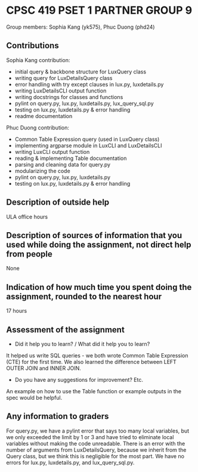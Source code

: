 # CPSC 419 PSET 1 PARTNER GROUP 9

Group members: Sophia Kang (yk575), Phuc Duong (phd24)

## Contributions
Sophia Kang contribution:
- initial query & backbone structure for LuxQuery class
- writing query for LuxDetailsQuery class
- error handling with try except clauses in lux.py, luxdetails.py
- writing LuxDetailsCLI output function
- writing docstrings for classes and functions
- pylint on query.py, lux.py, luxdetails.py, lux_query_sql.py
- testing on lux.py, luxdetails.py & error handling
- readme documentation

Phuc Duong contribution:
- Common Table Expression query (used in LuxQuery class)
- implementing argparse module in LuxCLI and LuxDetailsCLI
- writing LuxCLI output function
- reading & implementing Table documentation
- parsing and cleaning data for query.py
- modularizing the code
- pylint on query.py, lux.py, luxdetails.py
- testing on lux.py, luxdetails.py & error handling

## Description of outside help
ULA office hours

## Description of sources of information that you used while doing the assignment, not direct help from people
None

## Indication of how much time you spent doing the assignment, rounded to the nearest hour
17 hours

## Assessment of the assignment
- Did it help you to learn? / What did it help you to learn?

It helped us write SQL queries - we both wrote Common Table Expression (CTE) for the first time. We also learned the difference between LEFT OUTER JOIN and INNER JOIN.

- Do you have any suggestions for improvement? Etc.

An example on how to use the Table function or example outputs in the spec would be helpful.

## Any information to graders
For query.py, we have a pylint error that says too many local variables, but we only exceeded the limit by 1 or 3 and have tried to eliminate local variables without making the code unreadable. There is an error with the number of arguments from LuxDetailsQuery, because we inherit from the Query class, but we think this is negligible for the most part. We have no errors for lux.py, luxdetails.py, and lux_query_sql.py.